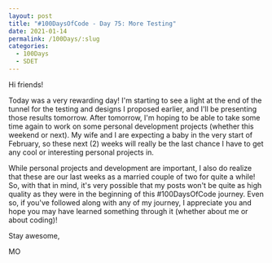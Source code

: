 ```yaml
---
layout: post
title: "#100DaysOfCode - Day 75: More Testing"
date: 2021-01-14
permalink: /100Days/:slug
categories: 
  - 100Days
  - SDET
---
```


Hi friends!

Today was a very rewarding day! I'm starting to see a light at the end of the tunnel for the testing and designs I proposed earlier, and I'll be presenting those results tomorrow. After tomorrow, I'm hoping to be able to take some time again to work on some personal development projects (whether this weekend or next). My wife and I are expecting a baby in the very start of February, so these next (2) weeks will really be the last chance I have to get any cool or interesting personal projects in.

While personal projects and development are important, I also do realize that these are our last weeks as a married couple of two for quite a while! So, with that in mind, it's very possible that my posts won't be quite as high quality as they were in the beginning of this #100DaysOfCode journey. Even so, if you've followed along with any of my journey, I appreciate you and hope you may have learned something through it (whether about me or about coding)!

Stay awesome,

MO